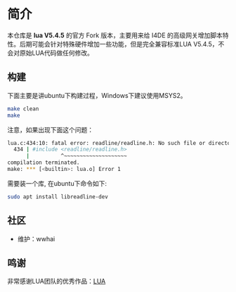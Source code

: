 # 简介

本仓库是 **lua  V5.4.5** 的官方 Fork 版本，主要用来给 I4DE 的高级网关增加脚本特性。后期可能会针对特殊硬件增加一些功能，但是完全兼容标准LUA V5.4.5，不会对原始LUA代码做任何修改。

## 构建

下面主要是讲ubuntu下构建过程，Windows下建议使用MSYS2。

```sh
make clean
make
```

注意，如果出现下面这个问题：

```sh
lua.c:434:10: fatal error: readline/readline.h: No such file or directory
  434 | #include <readline/readline.h>
      |          ^~~~~~~~~~~~~~~~~~~~~
compilation terminated.
make: *** [<builtin>: lua.o] Error 1
```

需要装一个库, 在ubuntu下命令如下:

```sh
sudo apt install libreadline-dev
```

## 社区

- 维护：wwhai

## 鸣谢

非常感谢LUA团队的优秀作品：[LUA](https://github.com/lua/lua)

